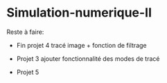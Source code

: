 # Simulation-numerique-II

Reste à faire:

- Fin projet 4 tracé image + fonction de filtrage

- Projet 3 ajouter fonctionnalité des modes de tracé

- Projet 5